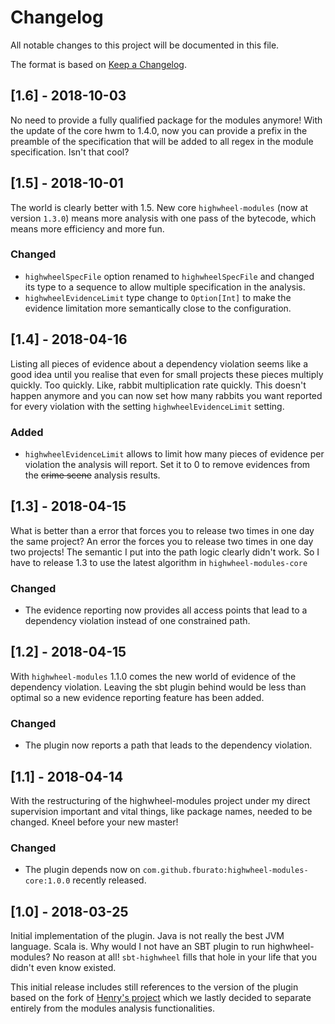 # Changelog
All notable changes to this project will be documented in this file.

The format is based on [Keep a Changelog](http://keepachangelog.com/en/1.0.0/).

## [1.6] - 2018-10-03

No need to provide a fully qualified package for the modules anymore! With the update of the core
hwm to 1.4.0, now you can provide a prefix in the preamble of the specification that will be
added to all regex in the module specification. Isn't that cool?

## [1.5] - 2018-10-01

The world is clearly better with 1.5. New core `highwheel-modules` (now at version `1.3.0`) means more analysis with one pass of the bytecode, which means more efficiency and more fun.

### Changed

- `highwheelSpecFile` option renamed to `highwheelSpecFile` and changed its type to a sequence to allow multiple specification in the analysis.
- `highwheelEvidenceLimit` type change to `Option[Int]` to make the evidence limitation more semantically close to the configuration.

## [1.4] - 2018-04-16

Listing all pieces of evidence about a dependency violation seems like a good idea until you realise that even for small projects these pieces multiply quickly. 
Too quickly. Like, rabbit multiplication rate quickly. This doesn't happen anymore and you can now set how many rabbits you want reported for every violation with the setting `highwheelEvidenceLimit` setting.

### Added
- `highwheelEvidenceLimit` allows to limit how many pieces of evidence per violation the analysis will report. Set it to 0 to remove evidences from the ~~crime scene~~ analysis results.

## [1.3] - 2018-04-15

What is better than a error that forces you to release two times in one day the same project? An error the forces you to release two times in one day two projects!
The semantic I put into the path logic clearly didn't work. So I have to release 1.3 to use the latest algorithm in `highwheel-modules-core`

### Changed
- The evidence reporting now provides all access points that lead to a dependency violation instead of one constrained path.

## [1.2] - 2018-04-15

With `highwheel-modules` 1.1.0 comes the new world of evidence of the dependency violation. Leaving the sbt plugin behind would be less than optimal so a new evidence reporting feature has been added.

### Changed
- The plugin now reports a path that leads to the dependency violation.

## [1.1] - 2018-04-14

With the restructuring of the highwheel-modules project under my direct supervision important and vital things, like package names, needed to be changed. Kneel before your new master!

### Changed
- The plugin depends now on `com.github.fburato:highwheel-modules-core:1.0.0` recently released.

## [1.0] - 2018-03-25

Initial implementation of the plugin. Java is not really the best JVM language. Scala is. 
Why would I not have an SBT plugin to run highwheel-modules? No reason at all! `sbt-highwheel` fills that hole in your life that you didn't even know existed.

This initial release includes still references to the version of the plugin based on the fork of [Henry's project](https://github.com/hcoles/highwheel) which we lastly decided to separate entirely from the modules analysis functionalities.
